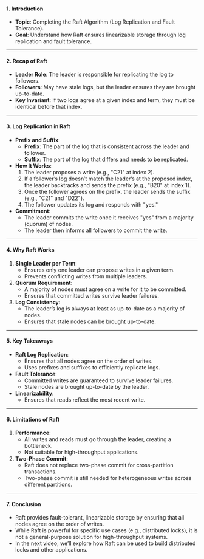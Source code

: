 #### **1. Introduction**
- **Topic**: Completing the Raft Algorithm (Log Replication and Fault Tolerance).
- **Goal**: Understand how Raft ensures linearizable storage through log replication and fault tolerance.

---

#### **2. Recap of Raft**
- **Leader Role**: The leader is responsible for replicating the log to followers.
- **Followers**: May have stale logs, but the leader ensures they are brought up-to-date.
- **Key Invariant**: If two logs agree at a given index and term, they must be identical before that index.

---

#### **3. Log Replication in Raft**
- **Prefix and Suffix**:
  - **Prefix**: The part of the log that is consistent across the leader and follower.
  - **Suffix**: The part of the log that differs and needs to be replicated.
- **How It Works**:
  1. The leader proposes a write (e.g., "C21" at index 2).
  2. If a follower’s log doesn’t match the leader’s at the proposed index, the leader backtracks and sends the prefix (e.g., "B20" at index 1).
  3. Once the follower agrees on the prefix, the leader sends the suffix (e.g., "C21" and "D22").
  4. The follower updates its log and responds with "yes."
- **Commitment**:
  - The leader commits the write once it receives "yes" from a majority (quorum) of nodes.
  - The leader then informs all followers to commit the write.

---

#### **4. Why Raft Works**
1. **Single Leader per Term**:
   - Ensures only one leader can propose writes in a given term.
   - Prevents conflicting writes from multiple leaders.
2. **Quorum Requirement**:
   - A majority of nodes must agree on a write for it to be committed.
   - Ensures that committed writes survive leader failures.
3. **Log Consistency**:
   - The leader’s log is always at least as up-to-date as a majority of nodes.
   - Ensures that stale nodes can be brought up-to-date.

---

#### **5. Key Takeaways**
- **Raft Log Replication**:
  - Ensures that all nodes agree on the order of writes.
  - Uses prefixes and suffixes to efficiently replicate logs.
- **Fault Tolerance**:
  - Committed writes are guaranteed to survive leader failures.
  - Stale nodes are brought up-to-date by the leader.
- **Linearizability**:
  - Ensures that reads reflect the most recent write.

---

#### **6. Limitations of Raft**
1. **Performance**:
   - All writes and reads must go through the leader, creating a bottleneck.
   - Not suitable for high-throughput applications.
2. **Two-Phase Commit**:
   - Raft does not replace two-phase commit for cross-partition transactions.
   - Two-phase commit is still needed for heterogeneous writes across different partitions.

---

#### **7. Conclusion**
- Raft provides fault-tolerant, linearizable storage by ensuring that all nodes agree on the order of writes.
- While Raft is powerful for specific use cases (e.g., distributed locks), it is not a general-purpose solution for high-throughput systems.
- In the next video, we’ll explore how Raft can be used to build distributed locks and other applications.

